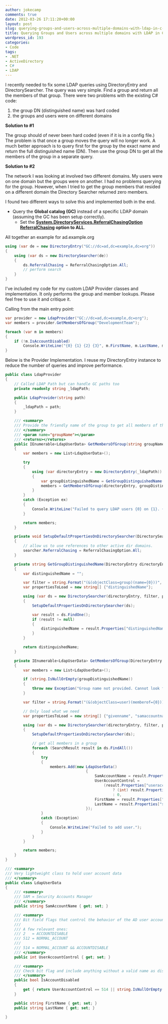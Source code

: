 ```yaml
---
author: jokecamp
comments: true
date: 2012-03-26 17:11:20+00:00
layout: post
slug: querying-groups-and-users-across-multiple-domains-with-ldap-in-c-net
title: Querying Groups and Users across multiple domains with LDAP in C# .NET
wordpress_id: 193
categories:
- Code
tags:
- .NET
- ActiveDirectory
- C#
- LDAP
---
```


I recently needed to fix some LDAP queries using DirectoryEntry and DirectorySearcher. The query was very simple. Find a group and return all the members of that group. There were two problems with the existing C# code:

  1. the group DN (distinguished name) was hard coded
  2. the groups and users were on different domains

**Solution to #1**

The group should of never been hard coded (even if it is in a config file.) The problem is that once a group moves the query will no longer work. A much better approach is to query first for the group by the exact name and return the full distinguished name (DN). Then use the group DN to get all the members of the group in a separate query.

**Solution to #2**

The network I was looking at involved two different domains. My users were on one domain but the groups were on another. I had no problems querying for the group. However, when I tried to get the group members that resided on a different domain the Directory Searcher returned zero members.

I found two different ways to solve this and implemented both in the end.

  - Query the **Global catalog (GC)** instead of a specific LDAP domain (assuming the GC has been setup correctly).
	- Set the **[System.DirectoryServices.ReferralChasingOption ReferralChasing](http://msdn.microsoft.com/en-us/library/system.directoryservices.referralchasingoption.aspx) option to ALL**.

All together an example for ad.example.org

```csharp
using (var de = new DirectoryEntry("GC://dc=ad,dc=example,dc=org"))
{
    using (var ds = new DirectorySearcher(de))
    {
        ds.ReferralChasing = ReferralChasingOption.All;
        // perform search
    }
}
```

I've included my code for my custom LDAP Provider classes and implementation. It only performs the group and member lookups. Please feel free to use it and critique it.

Calling from the main entry point:

```csharp
var provider = new LdapProvider("GC://dc=ad,dc=example,dc=org");
var members = provider.GetMembersOfGroup("DevelopmentTeam");

foreach (var m in members)
{
    if (!m.IsAccountDisabled)
        Console.WriteLine("{0} {1} {2} {3}", m.FirstName, m.LastName, m.SamAccountName, m.UserAccountControl);
}
```

Below is the Provider Implementation. I reuse my DirectoryEntry instance to reduce the number of queries and improve performance.

```csharp
public class LdapProvider
{
    // Called LDAP Path but can handle GC paths too
    private readonly string _ldapPath;

    public LdapProvider(string path)
    {
        _ldapPath = path;
    }

    /// <summary>
    /// Provide the friendly name of the group to get all members of the group.
    /// </summary>
    /// <param name="groupName"></param>
    /// <returns></returns>
    public IEnumerable<LdapUserData> GetMembersOfGroup(string groupName)
    {
        var members = new List<LdapUserData>();

        try
        {
            using (var directoryEntry = new DirectoryEntry(_ldapPath))
            {
                var groupDistinguishedName = GetGroupDistinguishedName(directoryEntry, groupName);
                members = GetMembersOfGroup(directoryEntry, groupDistinguishedName).ToList();
            }
        }
        catch (Exception ex)
        {
            Console.WriteLine("Failed to query LDAP users {0} on {1}. {2}", groupName, _ldapPath, ex.Message);
        }

        return members;
    }

    private void SetupDefaultPropertiesOnDirectorySearcher(DirectorySearcher searcher)
    {
        // allow us to use references to other active dir domains.
        searcher.ReferralChasing = ReferralChasingOption.All;
    }

    private string GetGroupDistinguishedName(DirectoryEntry directoryEntry, string groupName)
    {
        var distinguishedName = "";

        var filter = string.Format("(&(objectClass=group)(name={0}))", groupName);
        var propertiesToLoad = new string[] {"distinguishedName"};

        using (var ds = new DirectorySearcher(directoryEntry, filter, propertiesToLoad))
        {
            SetupDefaultPropertiesOnDirectorySearcher(ds);

            var result = ds.FindOne();
            if (result != null)
            {
                distinguishedName = result.Properties["distinguishedName"][0].ToString();
            }
        }

        return distinguishedName;
    }

    private IEnumerable<LdapUserData> GetMembersOfGroup(DirectoryEntry directoryEntry, string groupDistinguishedName)
    {
        var members = new List<LdapUserData>();

        if (string.IsNullOrEmpty(groupDistinguishedName))
        {
            throw new Exception("Group name not provided. Cannot look for group members.");
        }

        var filter = string.Format("(&(objectClass=user)(memberof={0}))", groupDistinguishedName);

        // Only load what we need
        var propertiesToLoad = new string[] {"givenname", "samaccountname", "sn", "useraccountcontrol"};

        using (var ds = new DirectorySearcher(directoryEntry, filter, propertiesToLoad))
        {
            SetupDefaultPropertiesOnDirectorySearcher(ds);

            // get all members in a group
            foreach (SearchResult result in ds.FindAll())
            {
                try
                {
                    members.Add(new LdapUserData()
                                    {
                                        SamAccountName = result.Properties["samaccountname"][0].ToString(),
                                        UserAccountControl =
                                            (result.Properties["useraccountcontrol"][0] is int)
                                                ? (int) result.Properties["useraccountcontrol"][0]
                                                : 0,
                                        FirstName = result.Properties["givenname"][0].ToString(),
                                        LastName = result.Properties["sn"][0].ToString()
                                    });
                }
                catch (Exception)
                {
                    Console.WriteLine("Failed to add user.");
                }
            }
        }

        return members;
    }
}

/// <summary>
/// Very lightweight class to hold user account data
/// </summary>
public class LdapUserData
{
    /// <summary>
    /// SAM = Security Accounts Manager
    /// </summary>
    public string SamAccountName { get; set; }

    /// <summary>
    /// Bit field flags that control the behavior of the AD user account.
    ///
    /// A few relevant ones:
    /// 2   = ACCOUNTDISABLE
    /// 512 = NORMAL_ACCOUNT
    ///
    /// 514 = NORMAL_ACCOUNT && ACCOUNTDISABLE
    /// </summary>
    public int UserAccountControl { get; set; }

    /// <summary>
    /// Check bit flag and include anything without a valid name as disabled.
    /// </summary>
    public bool IsAccountDisabled
    {
        get { return UserAccountControl == 514 || string.IsNullOrEmpty(SamAccountName); }
    }

    public string FirstName { get; set; }
    public string LastName { get; set; }

}
```
